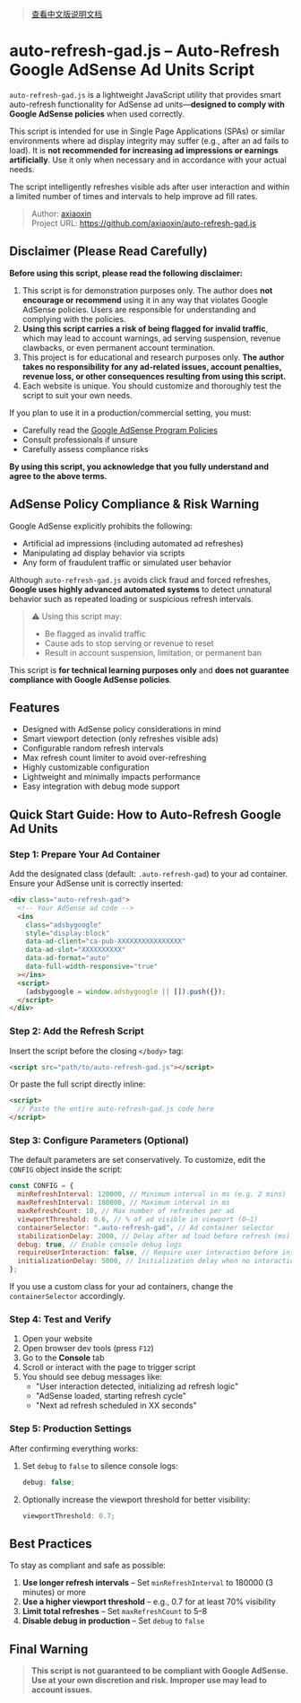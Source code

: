 > [查看中文版说明文档](./README.md)

# auto-refresh-gad.js – Auto-Refresh Google AdSense Ad Units Script

`auto-refresh-gad.js` is a lightweight JavaScript utility that provides smart auto-refresh functionality for AdSense ad units—**designed to comply with Google AdSense policies** when used correctly.

This script is intended for use in Single Page Applications (SPAs) or similar environments where ad display integrity may suffer (e.g., after an ad fails to load). It is **not recommended for increasing ad impressions or earnings artificially**. Use it only when necessary and in accordance with your actual needs.

The script intelligently refreshes visible ads after user interaction and within a limited number of times and intervals to help improve ad fill rates.

> Author: [axiaoxin](https://blog.axiaoxin.com)  
> Project URL: <https://github.com/axiaoxin/auto-refresh-gad.js>

## Disclaimer (Please Read Carefully)

**Before using this script, please read the following disclaimer:**

1. This script is for demonstration purposes only. The author does **not encourage or recommend** using it in any way that violates Google AdSense policies. Users are responsible for understanding and complying with the policies.
2. **Using this script carries a risk of being flagged for invalid traffic**, which may lead to account warnings, ad serving suspension, revenue clawbacks, or even permanent account termination.
3. This project is for educational and research purposes only. **The author takes no responsibility for any ad-related issues, account penalties, revenue loss, or other consequences resulting from using this script.**
4. Each website is unique. You should customize and thoroughly test the script to suit your own needs.

If you plan to use it in a production/commercial setting, you must:

- Carefully read the [Google AdSense Program Policies](https://support.google.com/adsense/answer/48182?hl=en)
- Consult professionals if unsure
- Carefully assess compliance risks

**By using this script, you acknowledge that you fully understand and agree to the above terms.**

## AdSense Policy Compliance & Risk Warning

Google AdSense explicitly prohibits the following:

- Artificial ad impressions (including automated ad refreshes)
- Manipulating ad display behavior via scripts
- Any form of fraudulent traffic or simulated user behavior

Although `auto-refresh-gad.js` avoids click fraud and forced refreshes, **Google uses highly advanced automated systems** to detect unnatural behavior such as repeated loading or suspicious refresh intervals.

> ⚠️ Using this script may:
>
> - Be flagged as invalid traffic
> - Cause ads to stop serving or revenue to reset
> - Result in account suspension, limitation, or permanent ban

This script is **for technical learning purposes only** and **does not guarantee compliance with Google AdSense policies**.

## Features

- Designed with AdSense policy considerations in mind
- Smart viewport detection (only refreshes visible ads)
- Configurable random refresh intervals
- Max refresh count limiter to avoid over-refreshing
- Highly customizable configuration
- Lightweight and minimally impacts performance
- Easy integration with debug mode support

## Quick Start Guide: How to Auto-Refresh Google Ad Units

### Step 1: Prepare Your Ad Container

Add the designated class (default: `.auto-refresh-gad`) to your ad container. Ensure your AdSense unit is correctly inserted:

```html
<div class="auto-refresh-gad">
  <!-- Your AdSense ad code -->
  <ins
    class="adsbygoogle"
    style="display:block"
    data-ad-client="ca-pub-XXXXXXXXXXXXXXXX"
    data-ad-slot="XXXXXXXXXX"
    data-ad-format="auto"
    data-full-width-responsive="true"
  ></ins>
  <script>
    (adsbygoogle = window.adsbygoogle || []).push({});
  </script>
</div>
```

### Step 2: Add the Refresh Script

Insert the script before the closing `</body>` tag:

```html
<script src="path/to/auto-refresh-gad.js"></script>
```

Or paste the full script directly inline:

```html
<script>
  // Paste the entire auto-refresh-gad.js code here
</script>
```

### Step 3: Configure Parameters (Optional)

The default parameters are set conservatively. To customize, edit the `CONFIG` object inside the script:

```javascript
const CONFIG = {
  minRefreshInterval: 120000, // Minimum interval in ms (e.g. 2 mins)
  maxRefreshInterval: 180000, // Maximum interval in ms
  maxRefreshCount: 10, // Max number of refreshes per ad
  viewportThreshold: 0.6, // % of ad visible in viewport (0–1)
  containerSelector: ".auto-refresh-gad", // Ad container selector
  stabilizationDelay: 2000, // Delay after ad load before refresh (ms)
  debug: true, // Enable console debug logs
  requireUserInteraction: false, // Require user interaction before initialization (default: false)
  initializationDelay: 5000, // Initialization delay when no interaction (ms), waits for ads to load
};
```

If you use a custom class for your ad containers, change the `containerSelector` accordingly.

### Step 4: Test and Verify

1. Open your website
2. Open browser dev tools (press `F12`)
3. Go to the **Console** tab
4. Scroll or interact with the page to trigger script
5. You should see debug messages like:
   - "User interaction detected, initializing ad refresh logic"
   - "AdSense loaded, starting refresh cycle"
   - "Next ad refresh scheduled in XX seconds"

### Step 5: Production Settings

After confirming everything works:

1. Set `debug` to `false` to silence console logs:
   ```javascript
   debug: false;
   ```
2. Optionally increase the viewport threshold for better visibility:
   ```javascript
   viewportThreshold: 0.7;
   ```

## Best Practices

To stay as compliant and safe as possible:

1. **Use longer refresh intervals** – Set `minRefreshInterval` to 180000 (3 minutes) or more
2. **Use a higher viewport threshold** – e.g., 0.7 for at least 70% visibility
3. **Limit total refreshes** – Set `maxRefreshCount` to 5–8
4. **Disable debug in production** – Set `debug` to `false`

## Final Warning

> **This script is not guaranteed to be compliant with Google AdSense. Use at your own discretion and risk. Improper use may lead to account issues.**
